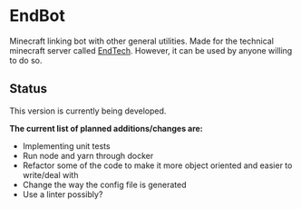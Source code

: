 # EndBot
Minecraft linking bot with other general utilities. Made for the technical minecraft server called [EndTech][0].
However, it can be used by anyone willing to do so.

## Status
This version is currently being developed.

**The current list of planned additions/changes are:**

- Implementing unit tests
- Run node and yarn through docker
- Refactor some of the code to make it more object oriented and easier to write/deal with
- Change the way the config file is generated
- Use a linter possibly?

[0]: https://discord.gg/t7UwaDc
